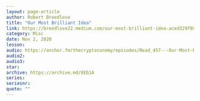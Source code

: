 ```yaml
---
layout: page-article
author: Robert Breedlove
title: "Our Most Brilliant Idea"
link: https://breedlove22.medium.com/our-most-brilliant-idea-aced329f8941
category: Misc
date: Nov 2, 2020
lesson: 
audio: https://anchor.fm/thecryptoconomy/episodes/Read_457---Our-Most-Brilliant-Idea-Robert-Breedlove-em06ee
audio2: 
audio3: 
star: 
archive: https://archive.md/8Eb1A
series: 
seriesnr: 
quote: ""
---
```

